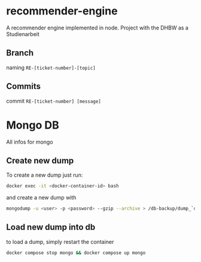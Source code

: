 # recommender-engine
A recommender engine implemented in node. Project with the DHBW as a Studienarbeit

## Branch

naming `RE-[ticket-number]-[topic]`


## Commits

commit `RE-[ticket-number] [message]`


# Mongo DB
All infos for mongo

## Create new dump
To create a new dump just run:
```bash
docker exec -it <docker-container-id> bash
```
and create a new dump with
```bash
mongodump -u <user> -p <password> --gzip --archive > /db-backup/dump_`date "+%Y-%m-%d"`.gz
```

## Load new dump into db

to load a dump, simply restart the container

```bash
docker compose stop mongo && docker compose up mongo
```
